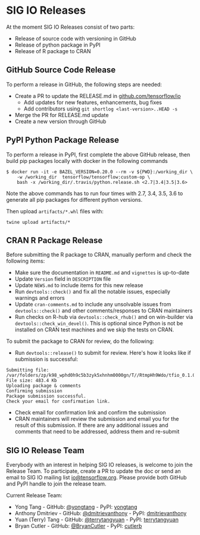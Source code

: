 # SIG IO Releases

At the moment SIG IO Releases consist of two parts:
- Release of source code with versioning in GitHub
- Release of python package in PyPI
- Release of R package to CRAN

## GitHub Source Code Release

To perform a release in GitHub, the following steps are needed:
- Create a PR to update the RELEASE.md in
  [github.com/tensorflow/io](https://github.com/tensorflow/io)
  * Add updates for new features, enhancements, bug fixes
  * Add contributors using `git shortlog <last-version>..HEAD -s`
- Merge the PR for RELEASE.md update
- Create a new version through GitHub

## PyPI Python Package Release

To perform a release in PyPI, first complete the above GitHub release, then
build pip packages locally with docker in the following commands
```
$ docker run -it -e BAZEL_VERSION=0.20.0 --rm -v ${PWD}:/working_dir \
    -w /working_dir  tensorflow/tensorflow:custom-op \
    bash -x /working_dir/.travis/python.release.sh <2.7|3.4|3.5|3.6>
```
Note the above commands has to run four times with 2.7, 3.4, 3.5, 3.6
to generate all pip packages for different python versions.

Then upload `artifacts/*.whl` files with:
```
twine upload artifacts/*
```

## CRAN R Package Release

Before submitting the R package to CRAN, manually perform and check the following items:
* Make sure the documentation in `README.md` and `vignettes` is up-to-date
* Update `Version` field in `DESCRIPTION` file
* Update `NEWS.md` to include items for this new release
* Run `devtools::check()` and fix all the notable issues, especially warnings and errors
* Update `cran-comments.md` to include any unsolvable issues from `devtools::check()` and
other comments/responses to CRAN maintainers
* Run checks on R-hub via `devtools::check_rhub()` and on win-builder via `devtools::check_win_devel()`. This is
optional since Python is not be installed on CRAN test machines and we skip the tests on
CRAN.

To submit the package to CRAN for review, do the following:
* Run `devtools::release()` to submit for review. Here's how it looks like if submission is successful:
```
Submitting file: /var/folders/zp/k98_wphd0h9c5b3zyk5xhnhm0000gn/T//RtmpHh9Wdo/tfio_0.1.0.tar.gz
File size: 483.4 Kb
Uploading package & comments
Confirming submission
Package submission successful.
Check your email for confirmation link.
```
* Check email for confirmation link and confirm the submission
* CRAN maintainers will review the submission and email you for the result of this submission.
If there are any additional issues and comments that need to be addressed, address them and re-submit

## SIG IO Release Team

Everybody with an interest in helping SIG IO releases, is welcome
to join the Release Team. To participate, create a PR to update
the doc or send an email to SIG IO mailing list
[io@tensorflow.org](https://groups.google.com/a/tensorflow.org/forum/#!forum/io).
Please provide both GitHub and PyPI handle to join the release team.

Current Release Team:
- Yong Tang - GitHub: [@yongtang](https://github.com/yongtang) - PyPI: [yongtang](https://pypi.org/user/yongtang)
- Anthony Dmitriev - GitHub: [@dmitrievanthony](https://github.com/dmitrievanthony) - PyPI: [dmitrievanthony](https://pypi.org/user/dmitrievanthony)
- Yuan (Terry) Tang - GitHub: [@terrytangyuan](https://github.com/terrytangyuan) - PyPI: [terrytangyuan](https://pypi.org/user/terrytangyuan)
- Bryan Cutler - GitHub: [@BryanCutler](https://github.com/BryanCutler) - PyPI: [cutlerb](https://pypi.org/user/cutlerb)
